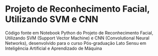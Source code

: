 # Projeto de Reconhecimento Facial, Utilizando SVM e CNN
Código fonte em Notebook Python do Projeto de Reconhecimento Facial, Utilizando SVM (Support Vector Machine) e CNN (Convolutional Neural Networks), desenvolvido para o curso Pós-graduação Lato Sensu em Inteligência Artificial e Aprendizado de Máquina
